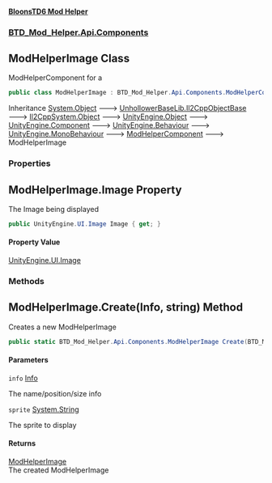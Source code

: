 #### [BloonsTD6 Mod Helper](README.md 'README')
### [BTD_Mod_Helper.Api.Components](README.md#BTD_Mod_Helper.Api.Components 'BTD_Mod_Helper.Api.Components')

## ModHelperImage Class

ModHelperComponent for a

```csharp
public class ModHelperImage : BTD_Mod_Helper.Api.Components.ModHelperComponent
```

Inheritance [System.Object](https://docs.microsoft.com/en-us/dotnet/api/System.Object 'System.Object') &#129106; [UnhollowerBaseLib.Il2CppObjectBase](https://docs.microsoft.com/en-us/dotnet/api/UnhollowerBaseLib.Il2CppObjectBase 'UnhollowerBaseLib.Il2CppObjectBase') &#129106; [Il2CppSystem.Object](https://docs.microsoft.com/en-us/dotnet/api/Il2CppSystem.Object 'Il2CppSystem.Object') &#129106; [UnityEngine.Object](https://docs.microsoft.com/en-us/dotnet/api/UnityEngine.Object 'UnityEngine.Object') &#129106; [UnityEngine.Component](https://docs.microsoft.com/en-us/dotnet/api/UnityEngine.Component 'UnityEngine.Component') &#129106; [UnityEngine.Behaviour](https://docs.microsoft.com/en-us/dotnet/api/UnityEngine.Behaviour 'UnityEngine.Behaviour') &#129106; [UnityEngine.MonoBehaviour](https://docs.microsoft.com/en-us/dotnet/api/UnityEngine.MonoBehaviour 'UnityEngine.MonoBehaviour') &#129106; [ModHelperComponent](BTD_Mod_Helper.Api.Components.ModHelperComponent.md 'BTD_Mod_Helper.Api.Components.ModHelperComponent') &#129106; ModHelperImage
### Properties

<a name='BTD_Mod_Helper.Api.Components.ModHelperImage.Image'></a>

## ModHelperImage.Image Property

The Image being displayed

```csharp
public UnityEngine.UI.Image Image { get; }
```

#### Property Value
[UnityEngine.UI.Image](https://docs.microsoft.com/en-us/dotnet/api/UnityEngine.UI.Image 'UnityEngine.UI.Image')
### Methods

<a name='BTD_Mod_Helper.Api.Components.ModHelperImage.Create(BTD_Mod_Helper.Api.Components.Info,string)'></a>

## ModHelperImage.Create(Info, string) Method

Creates a new ModHelperImage

```csharp
public static BTD_Mod_Helper.Api.Components.ModHelperImage Create(BTD_Mod_Helper.Api.Components.Info info, string sprite);
```
#### Parameters

<a name='BTD_Mod_Helper.Api.Components.ModHelperImage.Create(BTD_Mod_Helper.Api.Components.Info,string).info'></a>

`info` [Info](BTD_Mod_Helper.Api.Components.Info.md 'BTD_Mod_Helper.Api.Components.Info')

The name/position/size info

<a name='BTD_Mod_Helper.Api.Components.ModHelperImage.Create(BTD_Mod_Helper.Api.Components.Info,string).sprite'></a>

`sprite` [System.String](https://docs.microsoft.com/en-us/dotnet/api/System.String 'System.String')

The sprite to display

#### Returns
[ModHelperImage](BTD_Mod_Helper.Api.Components.ModHelperImage.md 'BTD_Mod_Helper.Api.Components.ModHelperImage')  
The created ModHelperImage